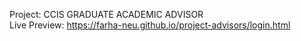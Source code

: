 Project: CCIS GRADUATE ACADEMIC ADVISOR  
Live Preview: https://farha-neu.github.io/project-advisors/login.html
